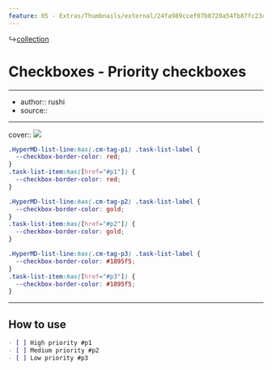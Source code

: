 ```yaml
---
feature: 05 - Extras/Thumbnails/external/24fa989ccef07b0720a54fb87fc23ca2.png
---
```

↪[collection](collection.md)

# Checkboxes - Priority checkboxes

---

- author:: rushi
- source::

---

cover:: ![](https://i.imgur.com/acGvB3R.png)

```css
.HyperMD-list-line:has(.cm-tag-p1) .task-list-label {
  --checkbox-border-color: red;
}
.task-list-item:has([href="#p1"]) {
  --checkbox-border-color: red;
}

.HyperMD-list-line:has(.cm-tag-p2) .task-list-label {
  --checkbox-border-color: gold;
}
.task-list-item:has([href="#p2"]) {
  --checkbox-border-color: gold;
}

.HyperMD-list-line:has(.cm-tag-p3) .task-list-label {
  --checkbox-border-color: #1895f5;
}
.task-list-item:has([href="#p3"]) {
  --checkbox-border-color: #1895f5;
}
```

---

## How to use

```md
- [ ] High priority #p1
- [ ] Medium priority #p2
- [ ] Low priority #p3
```
